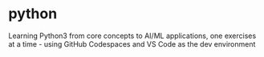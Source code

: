 # python
Learning Python3 from core concepts to AI/ML applications, one exercises at a time - using GitHub Codespaces and VS Code as the dev environment
